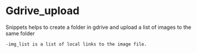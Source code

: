# Gdrive_upload
Snippets helps to create a folder in gdrive and upload a list of images to the same folder

    -img_list is a list of local links to the image file.
